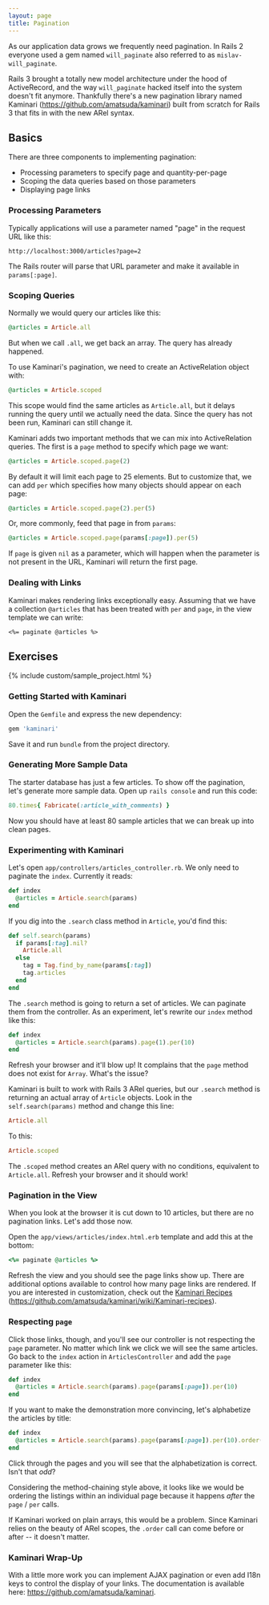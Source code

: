 ```yaml
---
layout: page
title: Pagination
---
```


As our application data grows we frequently need pagination. In Rails 2 everyone used a gem named `will_paginate` also referred to as `mislav-will_paginate`.

Rails 3 brought a totally new model architecture under the hood of ActiveRecord, and the way `will_paginate` hacked itself into the system doesn't fit anymore. Thankfully there's a new pagination library named Kaminari (<https://github.com/amatsuda/kaminari>) built from scratch for Rails 3 that fits in with the new ARel syntax.

## Basics

There are three components to implementing pagination:

* Processing parameters to specify page and quantity-per-page
* Scoping the data queries based on those parameters
* Displaying page links

### Processing Parameters

Typically applications will use a parameter named "page" in the request URL like this:

```
http://localhost:3000/articles?page=2
```

The Rails router will parse that URL parameter and make it available in `params[:page]`.

### Scoping Queries

Normally we would query our articles like this:

```ruby
@articles = Article.all
```

But when we call `.all`, we get back an array. The query has already happened.

To use Kaminari's pagination, we need to create an ActiveRelation object with:

```ruby
@articles = Article.scoped
```

This scope would find the same articles as `Article.all`, but it delays running the query until we actually need the data. Since the query has not been run, Kaminari can still change it.

Kaminari adds two important methods that we can mix into ActiveRelation queries. The first is a `page` method to specify which page we want:

```ruby
@articles = Article.scoped.page(2)
```

By default it will limit each page to 25 elements. But to customize that, we can add `per` which specifies how many objects should appear on each page:

```ruby
@articles = Article.scoped.page(2).per(5)
```

Or, more commonly, feed that page in from `params`:

```ruby
@articles = Article.scoped.page(params[:page]).per(5)
```

If `page` is given `nil` as a parameter, which will happen when the parameter is not present in the URL, Kaminari will return the first page.

### Dealing with Links

Kaminari makes rendering links exceptionally easy. Assuming that we have a collection `@articles` that has been treated with `per` and `page`, in the view template we can write:

```erb
<%= paginate @articles %>
```

## Exercises

{% include custom/sample_project.html %}

### Getting Started with Kaminari

Open the `Gemfile` and express the new dependency:

```ruby
gem 'kaminari'
```

Save it and run `bundle` from the project directory.

### Generating More Sample Data

The starter database has just a few articles. To show off the pagination, let's generate more sample data. Open up `rails console` and run this code:

```ruby
80.times{ Fabricate(:article_with_comments) }
```

Now you should have at least 80 sample articles that we can break up into clean pages.

### Experimenting with Kaminari

Let's open `app/controllers/articles_controller.rb`. We only need to paginate the `index`. Currently it reads:

```ruby
def index
  @articles = Article.search(params)
end
```

If you dig into the `.search` class method in `Article`, you'd find this:

```ruby
def self.search(params)
  if params[:tag].nil?
    Article.all
  else
    tag = Tag.find_by_name(params[:tag])
    tag.articles
  end
end
```

The `.search` method is going to return a set of articles. We can paginate them from the controller. As an experiment, let's rewrite our `index` method like this:

```ruby
def index
  @articles = Article.search(params).page(1).per(10)
end
```

Refresh your browser and it'll blow up! It complains that the `page` method does not exist for `Array`. What's the issue?

Kaminari is built to work with Rails 3 ARel queries, but our `.search` method is returning an actual array of `Article` objects. Look in the `self.search(params)` method and change this line:

```ruby
Article.all
```

To this:

```ruby
Article.scoped
```

The `.scoped` method creates an ARel query with no conditions, equivalent to `Article.all`. Refresh your browser and it should work!

### Pagination in the View

When you look at the browser it is cut down to 10 articles, but there are no pagination links. Let's add those now.

Open the `app/views/articles/index.html.erb` template and add this at the bottom:

```ruby
<%= paginate @articles %>
```

Refresh the view and you should see the page links show up. There are additional options available to control how many page links are rendered. If you are interested in customization, check out the [Kaminari Recipes](https://github.com/amatsuda/kaminari/wiki/Kaminari-recipes) (https://github.com/amatsuda/kaminari/wiki/Kaminari-recipes).

### Respecting `page`

Click those links, though, and you'll see our controller is not respecting the `page` parameter. No matter which link we click we will see the same articles. Go back to the `index` action in `ArticlesController` and add the `page` parameter like this:

```ruby
def index
  @articles = Article.search(params).page(params[:page]).per(10)
end
```

If you want to make the demonstration more convincing, let's alphabetize the articles by title:

```ruby
def index
  @articles = Article.search(params).page(params[:page]).per(10).order(:title)
end
```

Click through the pages and you will see that the alphabetization is correct. Isn't that *odd*? 

Considering the method-chaining style above, it looks like we would be ordering the listings within an individual page because it happens *after* the `page` / `per` calls. 

If Kaminari worked on plain arrays, this would be a problem. Since Kaminari relies on the beauty of ARel scopes, the `.order` call can come before or after -- it doesn't matter. 

### Kaminari Wrap-Up

With a little more work you can implement AJAX pagination or even add I18n keys to control the display of your links. The documentation is available here: <https://github.com/amatsuda/kaminari>.
